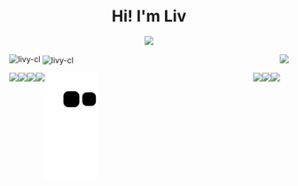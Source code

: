 <h1 align="center">Hi! I'm Liv</h1>

<p align="center">
  <a href="https://git.io/typing-svg"><img src="https://readme-typing-svg.herokuapp.com?lines=Student"></a>
</p>

 <img align="right" height="150em" src="https://64.media.tumblr.com/7898d087981456a594c2313bbd7b93f3/7ac6574a6d90f677-e0/s500x750/c342d3ca19af9238bceb2e7866857e7ee27839e9.gifv" >
</div>

<p><img align="left" src="https://github-readme-stats.vercel.app/api/top-langs?username=livy-cl&show_icons=true&locale=en&layout=compact&theme=radical" alt="livy-cl" /></p>

<p>&nbsp;<img align="center" src="https://github-readme-stats.vercel.app/api?username=livy-cl&show_icons=true&locale=en&theme=tokyonight" alt="livy-cl" width="410" /></p>

<div style="display: inline_block">
  <img align="left" src="https://img.shields.io/badge/Python-FFD43B?style=for-the-badge&logo=python&logoColor=darkgreen">
  <img align="left" src="https://img.shields.io/badge/HTML5-E34F26?style=for-the-badge&logo=html5&logoColor=white">
  <img align="left" src="https://img.shields.io/badge/Kali_Linux-557C94?style=for-the-badge&logo=kali-linux&logoColor=white">
  <img align="left" src="https://img.shields.io/badge/Rust-557C94?style=for-the-badge&logo=Rust&logoColor=critical">
  
  <a href="https://www.instagram.com/liv_cl_/" target="_blank"><img align="right" src="https://img.shields.io/badge/-liv_cl_-%23E4405F?style=for-the-badge&logo=instagram&logoColor=white">
  <img align="right" src="https://img.shields.io/badge/livy tag:7949-7289DA?style=for-the-badge&logo=discord&logoColor=white">
  <a href = "mailto:livy.cl@outlook.com"><img align="right" src="https://img.shields.io/badge/-livy.cl@outlook.com-%23333?style=for-the-badge&logo=gmail&logoColor=white">
</div>

![Snake animation](https://github.com/rafaballerini/rafaballerini/blob/output/github-contribution-grid-snake.svg)
